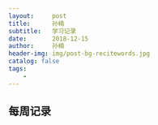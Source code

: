 ```yaml
---
layout:     post
title:      孙楠
subtitle:   学习记录
date:       2018-12-15
author:     孙楠
header-img: img/post-bg-recitewords.jpg
catalog: false
tags:
    - 
---
```

每周记录
----
